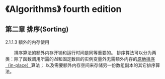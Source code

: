 # 《Algorithms》 fourth edition

## 第二章 排序(Sorting)  
2.1.1.3 额外的内存使用
<p>
　　排序算法的额外内存开销和运行时间是同等重要的。
排序算法可以分为两类：除了函数调用所需的<i>栈</i>和固定数目的实例变量外无需额外内存的<u>原地排序（in-place）</u>算法；
以及需要额外内存空间来存储另一份数组副本的其它排序算法。
</p>